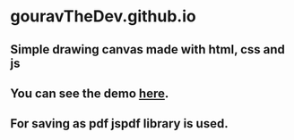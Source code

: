 # gouravTheDev.github.io
<h2>Simple drawing canvas made with html, css and js</h2>
<h2>You can see the demo <a href="https://gouravthedev.github.io/">here</a>.</h2>
<h2>For saving as pdf jspdf library is used.</h2>
